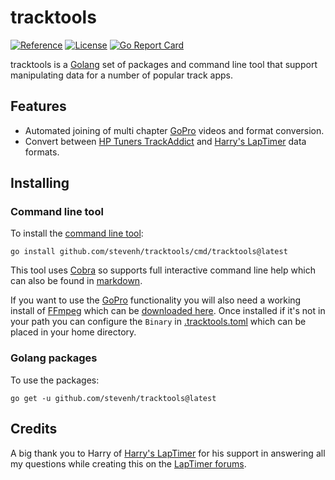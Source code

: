 # tracktools

[![Reference](https://pkg.go.dev/badge/github.com/stevenh/tracktools.svg)](https://pkg.go.dev/github.com/stevenh/tracktools) [![License](https://img.shields.io/badge/License-BSD_3--Clause-blue.svg)](https://opensource.org/licenses/BSD-3-Clause) [![Go Report Card](https://goreportcard.com/badge/github.com/stevenh/tracktools)](https://goreportcard.com/report/github.com/stevenh/tracktools)

tracktools is a [Golang](https://go.dev/) set of packages and command line tool that support manipulating data for a number of popular track apps.

## Features
* Automated joining of multi chapter [GoPro](https://gopro.com/) videos and format conversion.
* Convert between [HP Tuners TrackAddict](https://racerender.com/TrackAddict/) and [Harry's LapTimer](https://www.gps-laptimer.de/) data formats.

## Installing

### Command line tool
To install the [command line tool](cmd/tracktools):
```shell
go install github.com/stevenh/tracktools/cmd/tracktools@latest
```
This tool uses [Cobra](https://github.com/spf13/cobra) so supports full interactive command line help which can also be found in [markdown](cmd/tracktools/docs/tracktools.md).

If you want to use the [GoPro](https://gopro.com/) functionality you will also need a working install of [FFmpeg](https://ffmpeg.org/) which can be [downloaded here](https://ffmpeg.org/download.html). Once installed if it's not in your path you can configure the `Binary` in [.tracktools.toml](cmd/tracktools/cmd/.tracktools.toml#L2) which can be placed in your home directory.

### Golang packages
To use the packages:
```shell
go get -u github.com/stevenh/tracktools@latest
```

## Credits
A big thank you to Harry of [Harry's LapTimer](https://www.gps-laptimer.de/) for his support in answering all my questions while creating this on the [LapTimer forums](http://forum.gps-laptimer.de/).
